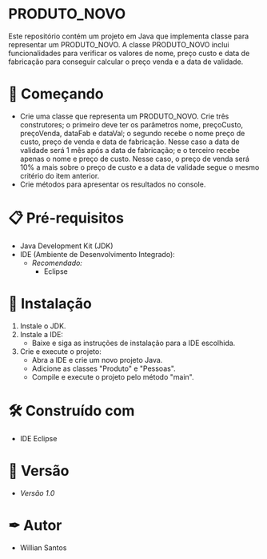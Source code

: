 # PRODUTO_NOVO

Este repositório contém um projeto em Java que implementa classe para representar um PRODUTO_NOVO. A classe PRODUTO_NOVO inclui funcionalidades para verificar os valores de nome, preço custo e data de fabricação para conseguir calcular o preço venda e a data de validade.

# 🚀 Começando

- Crie uma classe que representa um PRODUTO_NOVO. Crie três construtores; o primeiro deve ter os parâmetros nome, preçoCusto, preçoVenda, dataFab e dataVal; o segundo recebe o nome preço de custo, preço de venda e data de fabricação. Nesse caso a data de validade será 1 mês após a data de fabricação; e o terceiro recebe apenas o nome e preço de custo. Nesse caso, o preço de venda será 10% a mais sobre o preço de custo e a data de validade segue o mesmo critério do item anterior.
- Crie métodos para apresentar os resultados no console.
  
# 📋 Pré-requisitos

- Java Development Kit (JDK)
- IDE (Ambiente de Desenvolvimento Integrado):
  - *Recomendado:*
    - Eclipse

# 🔧 Instalação

1. Instale o JDK.
2. Instale a IDE:
   - Baixe e siga as instruções de instalação para a IDE escolhida.
3. Crie e execute o projeto:
   - Abra a IDE e crie um novo projeto Java.
   - Adicione as classes "Produto" e "Pessoas".
   - Compile e execute o projeto pelo método "main".

# 🛠 Construído com 

- IDE Eclipse

# 📌 Versão

- *Versão 1.0*

# ✒ Autor

- Willian Santos
